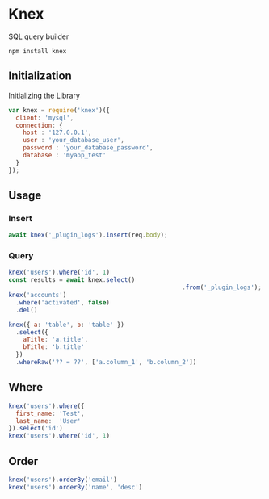 # Knex

SQL query builder 

`npm install knex`

## Initialization

Initializing the Library

```js
var knex = require('knex')({
  client: 'mysql',
  connection: {
    host : '127.0.0.1',
    user : 'your_database_user',
    password : 'your_database_password',
    database : 'myapp_test'
  }
});
```

## Usage

### Insert

```javascript
await knex('_plugin_logs').insert(req.body);
```

### Query

```javascript
knex('users').where('id', 1)
const results = await knex.select()
												.from('_plugin_logs');
knex('accounts')
  .where('activated', false)
  .del()
```

```javascript
knex({ a: 'table', b: 'table' })
  .select({
    aTitle: 'a.title',
    bTitle: 'b.title'
  })
  .whereRaw('?? = ??', ['a.column_1', 'b.column_2'])
```

## Where

```js
knex('users').where({
  first_name: 'Test',
  last_name:  'User'
}).select('id')
knex('users').where('id', 1)
```

## Order

```js
knex('users').orderBy('email')
knex('users').orderBy('name', 'desc')
```

